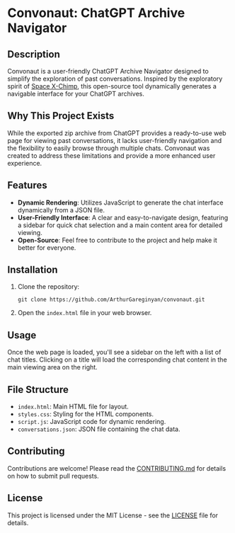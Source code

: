
# Convonaut: ChatGPT Archive Navigator

## Description

Convonaut is a user-friendly ChatGPT Archive Navigator designed to simplify the exploration of past conversations. Inspired by the exploratory spirit of [Space X-Chimp](https://github.com/ArthurGareginyan/), this open-source tool dynamically generates a navigable interface for your ChatGPT archives.


## Why This Project Exists

While the exported zip archive from ChatGPT provides a ready-to-use web page for viewing past conversations, it lacks user-friendly navigation and the flexibility to easily browse through multiple chats. Convonaut was created to address these limitations and provide a more enhanced user experience.

## Features

- **Dynamic Rendering**: Utilizes JavaScript to generate the chat interface dynamically from a JSON file.
- **User-Friendly Interface**: A clear and easy-to-navigate design, featuring a sidebar for quick chat selection and a main content area for detailed viewing.
- **Open-Source**: Feel free to contribute to the project and help make it better for everyone.

## Installation

1. Clone the repository:

   ```
   git clone https://github.com/ArthurGareginyan/convonaut.git
   ```

2. Open the `index.html` file in your web browser.

## Usage

Once the web page is loaded, you'll see a sidebar on the left with a list of chat titles. Clicking on a title will load the corresponding chat content in the main viewing area on the right.

## File Structure

- `index.html`: Main HTML file for layout.
- `styles.css`: Styling for the HTML components.
- `script.js`: JavaScript code for dynamic rendering.
- `conversations.json`: JSON file containing the chat data.

## Contributing

Contributions are welcome! Please read the [CONTRIBUTING.md](CONTRIBUTING.md) for details on how to submit pull requests.

## License

This project is licensed under the MIT License - see the [LICENSE](LICENSE) file for details.
